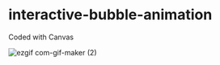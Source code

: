 # interactive-bubble-animation

Coded with Canvas

![ezgif com-gif-maker (2)](https://user-images.githubusercontent.com/77965209/162588287-7c829e4c-043d-474a-b6b3-50b7540958ad.gif)
